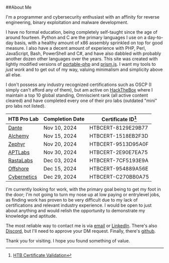##About Me

I'm a programmer and cybersecurity enthusiast with an affinity for reverse engineering, binary exploitation and malware development.

I have no formal education, being completely self-taught since the age of around fourteen. Python and C are the primary languages I use on a day-to-day basis, with a healthy amount of x86 assembly sprinkled on top for good measure. I also have a decent amount of experience with PHP, Perl, JavaScript, Bash, PowerShell and C#, and have also dabbled with probably another dozen other languages over the years. This site was created with lightly modified versions of [portable-php](https://github.com/cadars/portable-php/tree/main) and [prism.js](https://prismjs.com/). I want my tools to *just work* and to get out of my way, valuing minimalism and simplicity above all else.

I don't possess any industry recognized certifications such as OSCP (I simply can't afford any of them), but am active on [HackTheBox](https://app.hackthebox.com/profile/2046956) where I maintain a top 10 global standing, Omniscient rank (all active content cleared) and have completed every one of their pro labs (outdated "mini" pro labs not listed).

| **HTB Pro Lab** | **Completion Date** | **Certificate ID[^1]** |
|-----------------|---------------------|------------------------|
| [Dante](img/about/HackTheBox-ProLabs-Dante-11_10_2024.png) | Nov 10, 2024 | HTBCERT-8129E29B77 |
| [Alchemy](img/about/HackTheBox-ProLabs-Alchemy-11_15_2024.png) | Nov 15, 2024 | HTBCERT-1518EB2F3D |
| [Zephyr](img/about/HackTheBox-ProLabs-Zephyr-11_20_2024.png) | Nov 20, 2024 | HTBCERT-9513D95A0F |
| [APTLabs](img/about/HackTheBox-Prolabs-APTLabs-11_30_2024.png) | Nov 30, 2024 | HTBCERT-2E90E7EA75 |
| [RastaLabs](img/about/HackTheBox-ProLabs-RastaLabs_12_03_2024.png) | Dec 03, 2024 | HTBCERT-7CF5193E9A |
| [Offshore](img/about/HackTheBox-ProLabs-Offshore-12_15_2024.png) | Dec 15, 2024 | HTBCERT-954889A56E |
| [Cybernetics](img/about/HackTheBox-Prolabs-Cybernetics-12_29_2024.png) | Dec 29, 2024 | HTBCERT-C270BB0A75 |

I'm currently looking for work, with the primary goal being to get my foot in the door; I'm not going to turn my nose up at low paying or entrylevel jobs, as finding work has proven to be very difficult due to my lack of certifications and relevant industry experience. I would be open to just about anything and would relish the opportunity to demonstrate my knowledge and aptitude.

The most reliable way to contact me is via [email](mailto:st0rms3c@protonmail.com) or [LinkedIn](https://www.linkedin.com/in/st0rms3c/). There's also [Discord](https://discordapp.com/users/1273770970783420580), but I'll need to approve your DM request. Finally, there's [github](https://github.com/st0rms3c).

Thank you for visiting. I hope you found something of value.

[^1]: [HTB Certificate Validation](https://www.hackthebox.com/certificates)
